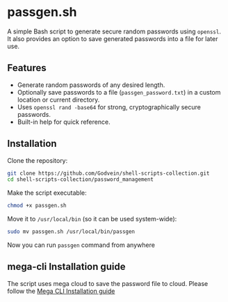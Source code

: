 # passgen.sh

A simple Bash script to generate secure random passwords using `openssl`.  
It also provides an option to save generated passwords into a file for later use.

## Features
- Generate random passwords of any desired length.  
- Optionally save passwords to a file (`passgen_password.txt`) in a custom location or current directory.  
- Uses `openssl rand -base64` for strong, cryptographically secure passwords.  
- Built-in help for quick reference.  

## Installation

Clone the repository:
```bash
git clone https://github.com/Godvein/shell-scripts-collection.git
cd shell-scripts-collection/password_management
```
Make the script executable:
```bash
chmod +x passgen.sh 
```
Move it to `/usr/local/bin` (so it can be used system-wide):
```bash
sudo mv passgen.sh /usr/local/bin/passgen
```

Now you can run `passgen` command from anywhere

## mega-cli Installation guide
The script uses mega cloud to save the password file to cloud.
Please follow the [Mega CLI Installation guide](https://github.com/meganz/MEGAcmd) 
